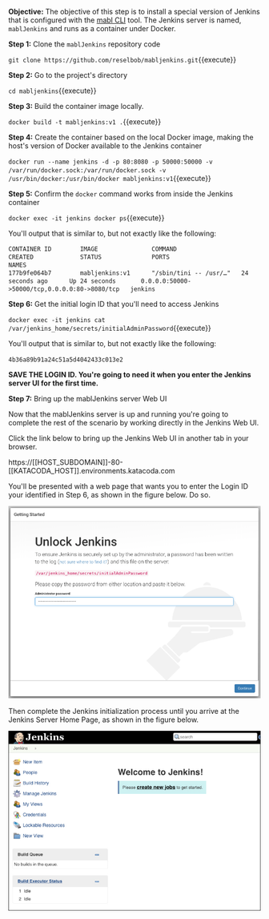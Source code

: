 **Objective:** The objective of this step is to install a special version of Jenkins that is configured with the [mabl CLI](https://help.mabl.com/docs/mabl-cli) tool. The Jenkins server is named, `mablJenkins` and runs as a container under Docker.

**Step 1:** Clone the `mablJenkins` repository code

`git clone https://github.com/reselbob/mabljenkins.git`{{execute}}

**Step 2:** Go to the project's directory

`cd mabljenkins`{{execute}}

**Step 3:** Build the container image locally.

`docker build -t mabljenkins:v1 .`{{execute}}

**Step 4:** Create the container based on the local Docker image, making the host's version of Docker available to the Jenkins container

`docker run --name jenkins -d -p 80:8080 -p 50000:50000 -v /var/run/docker.sock:/var/run/docker.sock -v /usr/bin/docker:/usr/bin/docker mabljenkins:v1`{{execute}}

**Step 5:** Confirm the `docker` command works from inside the Jenkins container

`docker exec -it jenkins docker ps`{{execute}}

You'll output that is similar to, but not exactly like the following:

```
CONTAINER ID        IMAGE               COMMAND                  CREATED             STATUS              PORTS                       NAMES
177b9fe064b7        mabljenkins:v1      "/sbin/tini -- /usr/…"   24 seconds ago      Up 24 seconds       0.0.0.0:50000->50000/tcp,0.0.0.0:80->8080/tcp   jenkins
```

**Step 6:** Get the initial login ID that you'll need to access Jenkins

`docker exec -it jenkins cat /var/jenkins_home/secrets/initialAdminPassword`{{execute}}

You'll output that is similar to, but not exactly like the following:

`4b36a89b91a24c51a5d4042433c013e2`

**SAVE THE LOGIN ID. You're going to need it when you enter the Jenkins server UI for the first time.**

**Step 7:** Bring up the mablJenkins server Web UI

Now that the mablJenkins server is up and running you're going to complete the rest of the scenario by working directly in the Jenkins Web UI.

Click the link below to bring up the Jenkins Web UI in another tab in your browser.

https://[[HOST_SUBDOMAIN]]-80-[[KATACODA_HOST]].environments.katacoda.com

You'll be presented with a web page that wants you to enter the Login ID your identified in Step 6, as shown in the figure below. Do so.

![Enter Login ID](https://github.com/reselbob/mabljenkins/blob/master/assets/unlock-jenkins.jpg?raw=true)

Then complete the Jenkins initialization process until you arrive at the Jenkins Server Home Page, as shown in the figure below.

![Jenkins Web UI](https://github.com/reselbob/mabljenkins/blob/master/assets/jenkins-home-page.jpg?raw=true)
